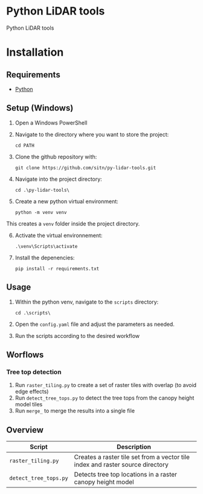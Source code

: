 # Python LiDAR tools

Python LiDAR tools

# Installation

## Requirements

- [Python](https://www.python.org/)

## Setup (Windows)

1. Open a Windows PowerShell
2. Navigate to the directory where you want to store the project:

   ```
   cd PATH
   ```

3. Clone the github repository with:

   ```
   git clone https://github.com/sitn/py-lidar-tools.git
   ```

4. Navigate into the project directory:

   ```
   cd .\py-lidar-tools\
   ```

5. Create a new python virtual environment:

   ```
   python -m venv venv
   ```

This creates a `venv` folder inside the project directory.

6. Activate the virtual environnement:

   ```
   .\venv\Scripts\activate
   ```

7. Install the depenencies:

   ```
   pip install -r requirements.txt
   ```

## Usage

1. Within the python venv, navigate to the `scripts` directory:

   ```
   cd .\scripts\
   ```

2. Open the `config.yaml` file and adjust the parameters as needed.

3. Run the scripts according to the desired workflow

## Worflows

### Tree top detection

1. Run `raster_tiling.py` to create a set of raster tiles with overlap (to avoid edge effects)
2. Run `detect_tree_tops.py` to detect the tree tops from the canopy height model tiles
3. Run `merge_` to merge the results into a single file


## Overview

| Script                | Description                                                                    |
| --------------------- | ------------------------------------------------------------------------------ |
| `raster_tiling.py`    | Creates a raster tile set from a vector tile index and raster source directory |
| `detect_tree_tops.py` | Detects tree top locations in a raster canopy height model                     |
